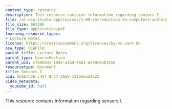 ```yaml
---
content_type: resource
description: This resource contains information regarding sensors I.
file: /ol-ocw-studio-app/courses/1-00-introduction-to-computers-and-engineering-problem-solving-spring-2012/2e5bfd26c45f8c2726551313ebadfe22_MIT1_00S12_Lec_25.pdf
file_size: 561386
file_type: application/pdf
learning_resource_types:
- Lecture Notes
license: https://creativecommons.org/licenses/by-nc-sa/4.0/
ocw_type: OCWFile
parent_title: Lecture Notes
parent_type: CourseSection
parent_uid: cfe95031-1d4d-a15d-46b1-ed49c9bb355d
resourcetype: Document
title: Sensors I
uid: 2e5bfd26-c45f-8c27-2655-1313ebadfe22
video_metadata:
  youtube_id: null
---
```

This resource contains information regarding sensors I.